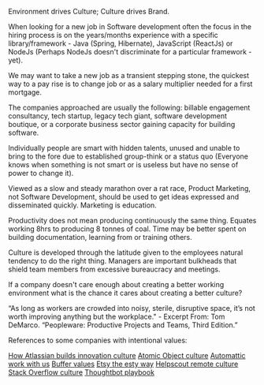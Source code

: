 Environment drives Culture; Culture drives Brand.

When looking for a new job in Software development often the focus in the hiring process is on the years/months experience with a specific library/framework - Java (Spring, Hibernate), JavaScript (ReactJs) or NodeJs (Perhaps NodeJs doesn't discriminate for a particular framework - yet).

We may want to take a new job as a transient stepping stone, the quickest way to a pay rise is to change job or as a salary multiplier needed for a first mortgage.

The companies approached are usually the following: billable engagement consultancy, tech startup, legacy tech giant, software development boutique, or a corporate business sector gaining capacity for building software.

Individually people are smart with hidden talents, unused and unable to bring to the fore due to established group-think or a status quo (Everyone knows when something is not smart or is useless but have no sense of power to change it).

Viewed as a slow and steady marathon over a rat race, Product Marketing, not Software Development, should be used to get ideas expressed and disseminated quickly. Marketing is education.

Productivity does not mean producing continuously the same thing. Equates working 8hrs to producing 8 tonnes of coal. Time may be better spent on building documentation, learning from or training others.

Culture is developed through the latitude given to the employees natural tendency to do the right thing. Managers are important bulkheads that shield team members from excessive bureaucracy and meetings.

If a company doesn't care enough about creating a better working environment what is the chance it cares about creating a better culture?

“As long as workers are crowded into noisy, sterile, disruptive space, it’s not worth improving anything but the workplace." - Excerpt From: Tom DeMarco. “Peopleware: Productive Projects and Teams, Third Edition.”

References to some companies with intentional values:

[How Atlassian builds innovation culture](https://blogs.atlassian.com/2015/11/how-atlassian-builds-innovation-culture/)
[Atomic Object culture](https://atomicobject.com/culture)
[Automattic work with us](https://automattic.com/work-with-us/)
[Buffer values](https://open.buffer.com/buffer-values/)
[Etsy the esty way](https://codeascraft.com/2012/02/13/the-etsy-way/)
[Helpscout remote culture](https://www.helpscout.net/blog/remote-culture/)
[Stack Overflow culture](https://blog.stackoverflow.com/company/culture/)
[Thoughtbot playbook](http://playbook.thoughtbot.com)